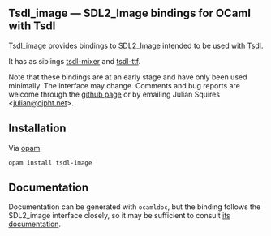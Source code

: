 Tsdl\_image — SDL2\_Image bindings for OCaml with Tsdl
------------------------------------------------------

Tsdl\_image provides bindings to
[SDL2_Image](https://www.libsdl.org/projects/SDL_image/) intended to
be used with [Tsdl](http://erratique.ch/software/tsdl).

It has as siblings [tsdl-mixer](https://github.com/tokenrove/tsdl-mixer)
and [tsdl-ttf](https://github.com/tokenrove/tsdl-ttf).

Note that these bindings are at an early stage and have only been used
minimally.  The interface may change.  Comments and bug reports are
welcome through the [github page](https://github.com/tokenrove/tsdl-image)
or by emailing Julian Squires <[julian@cipht.net](mailto:julian@cipht.net)>.

## Installation

Via [opam](https://opam.ocaml.org/):

    opam install tsdl-image

## Documentation

Documentation can be generated with `ocamldoc`, but the binding
follows the SDL2_image interface closely, so it may be sufficient to
consult
[its documentation](https://www.libsdl.org/projects/SDL_image/docs/index.html).
